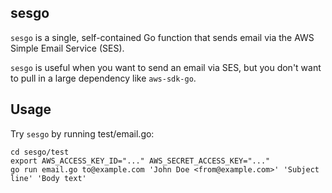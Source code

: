## sesgo

`sesgo` is a single, self-contained Go function that sends email via the AWS Simple Email Service (SES).

`sesgo` is useful when you want to send an email via SES, but you don't want to pull in a large dependency like `aws-sdk-go`.

## Usage

Try `sesgo` by running test/email.go:

    cd sesgo/test
    export AWS_ACCESS_KEY_ID="..." AWS_SECRET_ACCESS_KEY="..."
    go run email.go to@example.com 'John Doe <from@example.com>' 'Subject line' 'Body text'
